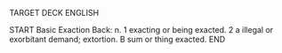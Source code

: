 TARGET DECK
ENGLISH

START
Basic
Exaction
Back: n. 1 exacting or being exacted. 2 a illegal or exorbitant demand; extortion. B sum or thing exacted.
END
